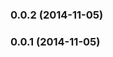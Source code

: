<a name="0.0.2"></a>
### 0.0.2 (2014-11-05)


<a name="0.0.1"></a>
### 0.0.1 (2014-11-05)


<a name="0.0.1"></a>


